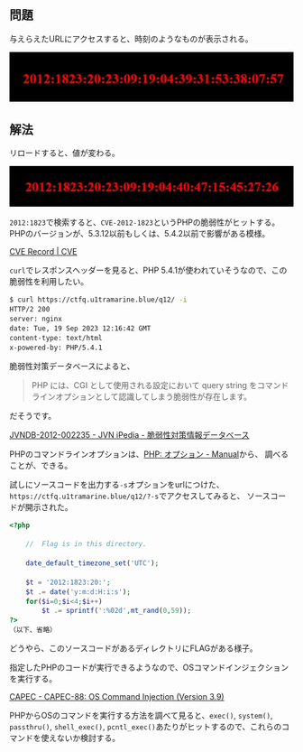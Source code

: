 ## 問題

与えらえたURLにアクセスすると、時刻のようなものが表示される。

![Image 1](ksnctf_q12_1.jpg)

## 解法

リロードすると、値が変わる。

![Image 2](ksnctf_q12_2.jpg)

`2012:1823`で検索すると、`CVE-2012-1823`というPHPの脆弱性がヒットする。PHPのバージョンが、5.3.12以前もしくは、5.4.2以前で影響がある模様。

[CVE Record | CVE](https://www.cve.org/CVERecord?id=CVE-2012-1823)

`curl`でレスポンスヘッダーを見ると、PHP 5.4.1が使われていそうなので、この脆弱性を利用したい。

```bash
$ curl https://ctfq.u1tramarine.blue/q12/ -i
HTTP/2 200 
server: nginx
date: Tue, 19 Sep 2023 12:16:42 GMT
content-type: text/html
x-powered-by: PHP/5.4.1
```

脆弱性対策データベースによると、

> PHP には、CGI として使用される設定において query string をコマンドラインオプションとして認識してしまう脆弱性が存在します。

だそうです。

[JVNDB-2012-002235 - JVN iPedia - 脆弱性対策情報データベース](https://jvndb.jvn.jp/ja/contents/2012/JVNDB-2012-002235.html)

PHPのコマンドラインオプションは、[PHP: オプション - Manual](https://www.php.net/manual/ja/features.commandline.options.php)から、
調べることが、できる。

試しにソースコードを出力する`-s`オプションをurlにつけた、`https://ctfq.u1tramarine.blue/q12/?-s`でアクセスしてみると、
ソースコードが開示された。

```php
<?php

    //  Flag is in this directory.

    date_default_timezone_set('UTC');
    
    $t = '2012:1823:20:';
    $t .= date('y:m:d:H:i:s');
    for($i=0;$i<4;$i++)
        $t .= sprintf(':%02d',mt_rand(0,59));
?>
（以下、省略）
```

どうやら、このソースコードがあるディレクトリにFLAGがある様子。

指定したPHPのコードが実行できるようなので、OSコマンドインジェクションを実行する。

[CAPEC - CAPEC-88: OS Command Injection (Version 3.9)](https://capec.mitre.org/data/definitions/88.html)

PHPからOSのコマンドを実行する方法を調べて見ると、`exec()`, `system()`, `passthru()`, `shell_exec()`, `pcntl_exec()`あたりがヒットするので、これらのコマンドを使えないか検討する。
